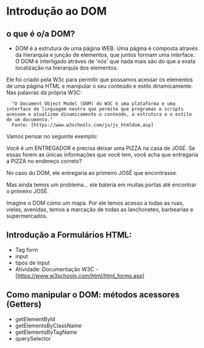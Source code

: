 # Introdução ao DOM
## o que é o/a DOM?
- DOM é a estrutura de uma página WEB. Uma página é composta através da hierarquia e junção de elementos,
que juntos formam uma interface. O DOM é interligado atráves de 'nós' que nada mais são do que a exata
localização na hierarquia dos elementos.

Ele foi criado pela W3c para permitir que possamos acessar os elementos de uma página HTML e manipular o
seu conteúdo e estilo dinamicamente. Nas palavras da própria W3C:

      "O Document Object Model (DOM) do W3C é uma plataforma e uma interface de linguagem neutra que permite que programas e scripts acessem e atualizem dinamicamente o conteúdo, a estrutura e o estilo de um documento."
      Fonte: [https://www.w3schools.com/js/js_htmldom.asp]

Vamos pensar no seguinte exemplo:

  Você é um ENTREGADOR e precisa deixar uma PIZZA na casa de JOSÉ. Se essas forem as únicas informações que você tem,
  você acha que entregaria a PIZZA no endereço correto?

  No caso do DOM, ele entregaria ao primeiro JOSÉ que encontrasse.

  Mas ainda temos um problema... ele bateria em muitas portas até encontrar o primeiro JOSÉ.

Imagine o DOM como um mapa. Por ele temos acesso a todas as ruas, vielas, avenidas, temos a marcação de todas as 
lanchonetes, barbearias e supermercados.

## Introdução a Formulários HTML:
- Tag form
- input
- tipos de input
- Atividade: Documentação W3C - [https://www.w3schools.com/html/html_forms.asp]

## Como manipular o DOM: métodos acessores (Getters)
- getElementById
- getElementsByClassName
- getElementsByTagName
- querySelector
